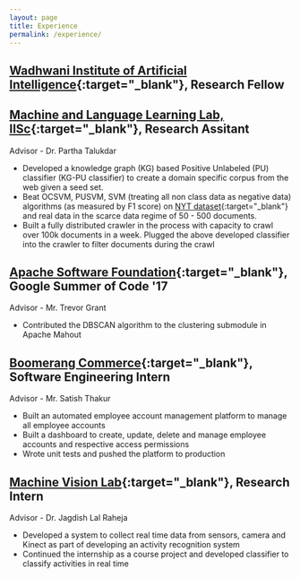 ```yaml
---
layout: page
title: Experience
permalink: /experience/
---
```


## [Wadhwani Institute of Artificial Intelligence]{:target="_blank"}, Research Fellow


## [Machine and Language Learning Lab, IISc]{:target="_blank"}, Research Assitant
Advisor - Dr. Partha Talukdar

- Developed a knowledge graph (KG) based Positive Unlabeled (PU) classifier (KG-PU classifier) to create a domain specific corpus from the web given a seed set. 
- Beat OCSVM, PUSVM, SVM (treating all non class data as negative data) algorithms (as measured by F1 score) on [NYT dataset]{:target="_blank"} and real data in the scarce data regime of 50 - 500 documents. 
- Built a fully distributed crawler in the process with capacity to crawl over 100k documents in a week. Plugged the above developed classifier into the crawler to filter documents during the crawl

## [Apache Software Foundation]{:target="_blank"}, Google Summer of Code '17
Advisor - Mr. Trevor Grant

- Contributed the DBSCAN algorithm to the clustering submodule in Apache Mahout

## [Boomerang Commerce]{:target="_blank"}, Software Engineering Intern
Advisor - Mr. Satish Thakur

- Built an automated employee account management platform to manage all employee accounts
- Built a dashboard to create, update, delete and manage employee accounts and respective access permissions
- Wrote unit tests and pushed the platform to production

## [Machine Vision Lab]{:target="_blank"}, Research Intern
Advisor - Dr. Jagdish Lal Raheja
- Developed a system to collect real time data from sensors, camera and Kinect as part of developing an activity recognition system
- Continued the internship as a course project and developed classifier to classify activities in real time

[Wadhwani Institute of Artificial Intelligence]: https://www.wadhwaniai.org
[Wadhwani AI]: https://www.wadhwaniai.org
[NYT dataset]: https://catalog.ldc.upenn.edu/LDC2008T19
[Boomerang Commerce]: https://www.boomerangcommerce.com/
[Machine and Language Learning Lab, IISc]: https://malllabiisc.github.io/
[Apache Software Foundation]: https://www.apache.org/
[Machine Vision Lab]: http://www.ceeri.res.in/profiles/j-l-raheja/
[$5M IBM AI XPrize]: https://www.xprize.org/articles/four-teams-enter-ai-xprize-in-last-wildcard-round
[anthropometric measurements of neonates]: https://www.wadhwaniai.org/work/maternal-newborn-child-health/
